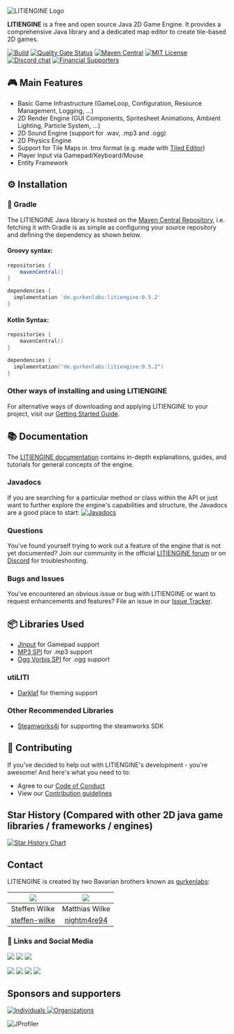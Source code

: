 ![LITIENGINE Logo](litiengine/src/main/resources/litiengine-banner.png "LITIENGINE Logo")

**LITIENGINE** is a free and open source Java 2D Game Engine. It provides a comprehensive Java library and a dedicated map editor to create tile-based 2D games.

[![Build](https://github.com/gurkenlabs/litiengine/actions/workflows/build.yml/badge.svg)](https://github.com/gurkenlabs/litiengine/actions/workflows/build.yml)
[![Quality Gate Status](https://sonarcloud.io/api/project_badges/measure?project=de.gurkenlabs.litiengine&metric=alert_status)](https://sonarcloud.io/summary/new_code?id=de.gurkenlabs.litiengine)
[![Maven Central](https://img.shields.io/maven-central/v/de.gurkenlabs/litiengine.svg?style=flat)](https://maven-badges.herokuapp.com/maven-central/de.gurkenlabs/litiengine)
[![MIT License](https://img.shields.io/github/license/gurkenlabs/litiengine?style=flat)](https://github.com/gurkenlabs/litiengine/blob/master/LICENSE)
[![Discord chat](https://img.shields.io/discord/326074836508213258?style=flat&logo=discord)](https://discord.gg/rRB9cKD)
[![Financial Supporters](https://img.shields.io/opencollective/all/litiengine?label=supporters&style=flat)](https://opencollective.com/litiengine)

## :video_game: Main Features

* Basic Game Infrastructure (GameLoop, Configuration, Resource Management, Logging, ...)
* 2D Render Engine (GUI Components, Spritesheet Animations, Ambient Lighting, Particle System, ...)
* 2D Sound Engine (support for .wav, .mp3 and .ogg)
* 2D Physics Engine
* Support for Tile Maps in .tmx format (e.g. made with [Tiled Editor](http://www.mapeditor.org/))
* Player Input via Gamepad/Keyboard/Mouse
* Entity Framework

## :gear: Installation

### :elephant: Gradle
The LITIENGINE Java library is hosted on the [Maven Central Repository](https://search.maven.org/artifact/de.gurkenlabs/litiengine), i.e. fetching it with Gradle is as simple as configuring your source repository and defining the dependency as shown below.
#### Groovy syntax:
```groovy
repositories {
    mavenCentral()
}

dependencies {
  implementation 'de.gurkenlabs:litiengine:0.5.2'
}
```

#### Kotlin Syntax:
```kotlin
repositories {
    mavenCentral()
}

dependencies {
  implementation("de.gurkenlabs:litiengine:0.5.2")
}
```
### Other ways of installing and using LITIENGINE
For alternative ways of downloading and applying LITIENGINE to your project, visit our [Getting Started Guide](https://litiengine.com/docs/getting-started/).

## :books: Documentation
The [LITIENGINE documentation](https://litiengine.com/docs/) contains in-depth explanations, guides, and tutorials for general concepts of the engine.
### Javadocs
If you are searching for a particular method or class within the API or just want to further explore the engine's capabilities and structure, the Javadocs are a good place to start:
[![Javadocs](http://www.javadoc.io/badge/de.gurkenlabs/litiengine.svg)](https://litiengine.com/api/) 
### Questions
You've found yourself trying to work out a feature of the engine that is not yet documented?
Join our community in the official [LITIENGINE forum](https://forum.litiengine.com/) or on [Discord](https://discord.gg/rRB9cKD) for troubleshooting.

### Bugs and Issues
You've encountered an obvious issue or bug with LITIENGINE or want to request enhancements and features? File an issue in our [Issue Tracker](https://github.com/gurkenlabs/litiengine/issues).

## :package: Libraries Used

* [JInput](https://github.com/jinput/jinput) for Gamepad support
* [MP3 SPI](https://mvnrepository.com/artifact/com.googlecode.soundlibs/mp3spi/1.9.5.4) for .mp3 support
* [Ogg Vorbis SPI](https://mvnrepository.com/artifact/com.googlecode.soundlibs/vorbisspi/1.0.3.3) for .ogg support

### utiLITI 
* [Darklaf](https://github.com/weisJ/darklaf) for theming support

### Other Recommended Libraries
* [Steamworks4j](https://github.com/code-disaster/steamworks4j) for supporting the steamworks SDK

## :handshake: Contributing
If you've decided to help out with LITIENGINE's development - you're awesome!
And here's what you need to to:
* Agree to our [Code of Conduct](https://github.com/gurkenlabs/litiengine/blob/master/CODE_OF_CONDUCT.md)
* View our [Contribution guidelines](https://github.com/gurkenlabs/litiengine/blob/master/CONTRIBUTING.md)

## Star History (Compared with other 2D java game libraries / frameworks / engines)

[![Star History Chart](https://api.star-history.com/svg?repos=gurkenlabs/litiengine,AlmasB/FXGL,magefree/mage,b3dgs/lionengine,fastjengine/FastJ,cping/LGame,LWJGL/lwjgl3,playn/playn,mini2Dx/mini2Dx&type=Timeline)](https://star-history.com/#gurkenlabs/litiengine&AlmasB/FXGL&magefree/mage&b3dgs/lionengine&fastjengine/FastJ&cping/LGame&LWJGL/lwjgl3&playn/playn&mini2Dx/mini2Dx&Timeline)

## Contact

LITIENGINE is created by two Bavarian brothers known as [gurkenlabs](https://gurkenlabs.de/):

| ![](https://avatars.githubusercontent.com/u/7015370?s=64) | ![](https://avatars.githubusercontent.com/u/26114385?s=64) |
| :-----------: | :------------: |
| Steffen Wilke | Matthias Wilke |
| [steffen-wilke](https://github.com/steffen-wilke) | [nightm4re94](https://github.com/nightm4re94) |

### :speech_balloon: Links and Social Media
[![](https://img.shields.io/badge/website-litiengine.com-00a5bc)](https://litiengine.com)
[![](https://img.shields.io/badge/forum-forum.litiengine.com-00a5bc)](https://forum.litiengine.com)
[![](https://img.shields.io/badge/mail-info%40litiengine.com-00a5bc)](mailto:info@litiengine.com?subject=[LITIENGINE])

[![](https://img.shields.io/badge/twitter-%40gurkenlabs-51963a?style=social&logo=twitter)](https://twitter.com/gurkenlabs)
[![](https://img.shields.io/badge/instagram-%40gurkenlabs-51963a?style=social&logo=instagram)](https://www.instagram.com/gurkenlabs)
[![](https://img.shields.io/badge/facebook-gurkenlabsofficial-51963a?style=social&logo=facebook)](https://www.facebook.com/gurkenlabsofficial)
[![](https://img.shields.io/badge/youtube-gurkenlabs-51963a?style=social&logo=youtube)](https://www.youtube.com/channel/UCN7-9zYTxip_Hl1LvCQ8RBA)

## Sponsors and supporters
[![Individuals](https://opencollective.com/litiengine/individuals.svg?button=false) ![Organizations](https://opencollective.com/litiengine/organizations.svg) ](https://opencollective.com/litiengine#support)

![JProfiler](https://litiengine.com/wp-content/uploads/2022/01/xjprofiler_large.png.pagespeed.ic.uajXHJCvPb.webp)
